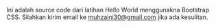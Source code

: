 Ini adalah source code dari latihan Hello World menggunakna Bootstrap CSS. Silahkan kirim email ke muhzaini30@gmail.com jika ada kesulitan.
